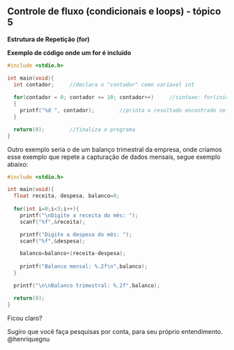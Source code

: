 ## Controle de fluxo (condicionais e loops) - tópico 5
**Estrutura de Repetição (for)**


**Exemplo de código onde um for é incluído**

```c
#include <stdio.h>

int main(void){
  int contador;     //declara o "contador" como varíavel int
  
  for(contador = 0; contador <= 10; contador++)     //sintaxe: for(inicialização, condição, iteração) {faça isso com o código}
  {
    printf("%d ", contador);        //printa o resultado encontrado no laço for
  }

  return(0);        //finaliza o programa
}
```

Outro exemplo seria o de um balanço trimestral da empresa, onde criamos esse exemplo que repete a capturação de dados mensais, segue exemplo abaixo:

```c
#include <stdio.h>

int main(void){
  float receita, despesa, balanco=0;
  
  for(int i=0;i<3;i++){
    printf("\nDigite a receita do mês: ");
    scanf("%f",&receita);

    printf("Digite a despesa do mês: ");
    scanf("%f",&despesa);

    balanco=balanco+(receita-despesa);
    
    printf("Balanco mensal: %.2f\n",balanco);
  }

  printf("\n\nBalanco trimestral: %.2f",balanco);

  return(0);
}
```



Ficou claro?


Sugiro que você faça pesquisas por conta, para seu próprio entendimento. @henriquegnu
